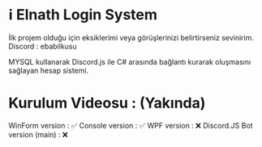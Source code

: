 # ℹ️ Elnath Login System

İlk projem olduğu için eksiklerimi veya görüşlerinizi belirtirseniz sevinirim.
Discord : ebabilkusu

MYSQL kullanarak Discord.js ile C# arasında bağlantı kurarak oluşmasını sağlayan hesap sistemi.


# Kurulum Videosu : (Yakında)


 WinForm version :               ✅
 Console version :               ✅
 WPF version :                   ❌
 Discord.JS Bot version (main) : ❌ 
